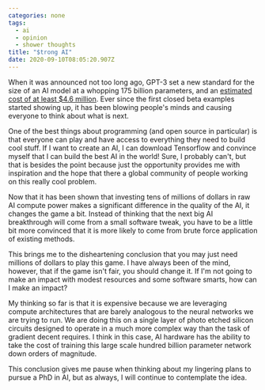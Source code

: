 ```yaml
---
categories: none
tags:
  - ai
  - opinion
  - shower thoughts
title: "$trong AI"
date: 2020-09-10T08:05:20.907Z
---
```


When it was announced not too long ago, GPT-3 set a new standard for the size of an AI model at a whopping 175 billion parameters, and an [estimated cost of at least $4.6 million](https://lambdalabs.com/blog/demystifying-gpt-3/). Ever since the first closed beta examples started showing up, it has been blowing people's minds and causing everyone to think about what is next.

One of the best things about programming (and open source in particular) is that everyone can play and have access to everything they need to build cool stuff. If I want to create an AI, I can download Tensorflow and convince myself that I can build the best AI in the world! Sure, I probably can't, but that is besides the point because just the opportunity provides me with inspiration and the hope that there a global community of people working on this really cool problem.

Now that it has been shown that investing tens of millions of dollars in raw AI compute power makes a significant difference in the quality of the AI, it changes the game a bit. Instead of thinking that the next big AI breakthrough will come from a small software tweak, you have to be a little bit more convinced that it is more likely to come from brute force application of existing methods.

This brings me to the disheartening conclusion that you may just need millions of dollars to play this game. I have always been of the mind, however, that if the game isn't fair, you should change it. If I'm not going to make an impact with modest resources and some software smarts, how can I make an impact?

My thinking so far is that it is expensive because we are leveraging compute architectures that are barely analogous to the neural networks we are trying to run. We are doing this on a single layer of photo etched silicon circuits designed to operate in a much more complex way than the task of gradient decent requires. I think in this case, AI hardware has the ability to take the cost of training this large scale hundred billion parameter network down orders of magnitude.

This conclusion gives me pause when thinking about my lingering plans to pursue a PhD in AI, but as always, I will continue to contemplate the idea.